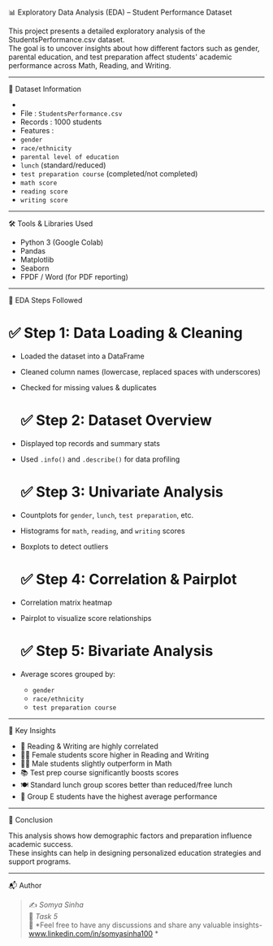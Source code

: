📊 Exploratory Data Analysis (EDA) – Student Performance Dataset

This project presents a detailed exploratory analysis of the    StudentsPerformance.csv    dataset.  
The goal is to uncover insights about how different factors such as gender, parental education, and test preparation affect students' academic performance across Math, Reading, and Writing.

---

   📁 Dataset Information

-    
-    File   : `StudentsPerformance.csv`  
-    Records   : 1000 students  
-    Features   :
  - `gender`
  - `race/ethnicity`
  - `parental level of education`
  - `lunch` (standard/reduced)
  - `test preparation course` (completed/not completed)
  - `math score`
  - `reading score`
  - `writing score`

---

   🛠️ Tools & Libraries Used

- Python 3 (Google Colab)
- Pandas
- Matplotlib
- Seaborn
- FPDF / Word (for PDF reporting)

---

   🧪 EDA Steps Followed

  # ✅ Step 1: Data Loading & Cleaning
- Loaded the dataset into a DataFrame
- Cleaned column names (lowercase, replaced spaces with underscores)
- Checked for missing values & duplicates

  # ✅ Step 2: Dataset Overview
- Displayed top records and summary stats
- Used `.info()` and `.describe()` for data profiling

  # ✅ Step 3: Univariate Analysis
- Countplots for `gender`, `lunch`, `test preparation`, etc.
- Histograms for `math`, `reading`, and `writing` scores
- Boxplots to detect outliers

  # ✅ Step 4: Correlation & Pairplot
- Correlation matrix heatmap
- Pairplot to visualize score relationships

  # ✅ Step 5: Bivariate Analysis
- Average scores grouped by:
  - `gender`
  - `race/ethnicity`
  - `test preparation course`

---

   📌 Key Insights

- 🧠    Reading & Writing    are highly correlated
- 👩‍🎓    Female students    score higher in Reading and Writing
- 👨‍🎓    Male students    slightly outperform in Math
- 📚    Test prep course    significantly boosts scores
- 🍽️    Standard lunch    group scores better than reduced/free lunch
- 🏅    Group E    students have the highest average performance

---
   📌 Conclusion

This analysis shows how demographic factors and preparation influence academic success.  
These insights can help in designing personalized education strategies and support programs.

---

   📬 Author

> ✍️ *Somya Sinha*  
> 📅 *Task 5*  
> 🧠 *Feel free to have any discussions and share any valuable insights-www.linkedin.com/in/somyasinha100 *
